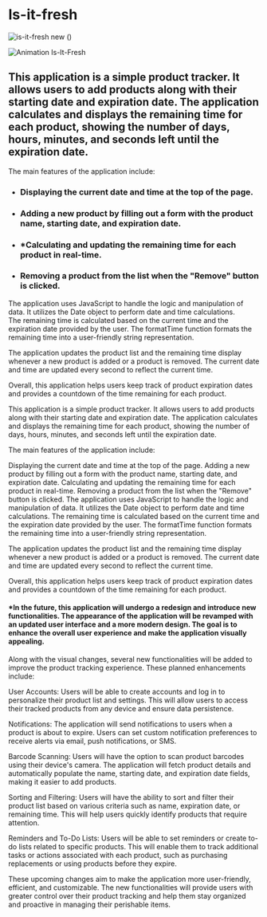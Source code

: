 # Is-it-fresh
![is-it-fresh new ()](https://github.com/PawelOwiesek/Is-it-fresh-/assets/121549413/b17be00a-fc1c-4cb8-bdd3-5184e02b4e6f)

![Animation Is-It-Fresh](https://github.com/PawelOwiesek/Is-it-fresh-/assets/121549413/60c8a904-9781-409d-a5f3-82180f0f6866)

## This application is a simple product tracker. It allows users to add products along with their starting date and expiration date. The application calculates and displays the remaining time for each product, showing the number of days, hours, minutes, and seconds left until the expiration date.

The main features of the application include:

- ### Displaying the current date and time at the top of the page.
- ### Adding a new product by filling out a form with the product name, starting date, and expiration date.
- ### *Calculating and updating the remaining time for each product in real-time.
- ### Removing a product from the list when the "Remove" button is clicked.
The application uses JavaScript to handle the logic and manipulation of data. It utilizes the Date object to perform date and time calculations.<br/> The remaining time is calculated based on the current time and the expiration date provided by the user. The formatTime function formats the remaining time into a user-friendly string representation.

The application updates the product list and the remaining time display whenever a new product is added or a product is removed. The current date and time are updated every second to reflect the current time.

Overall, this application helps users keep track of product expiration dates and provides a countdown of the time remaining for each product.


This application is a simple product tracker. It allows users to add products along with their starting date and expiration date. The application calculates and displays the remaining time for each product, showing the number of days, hours, minutes, and seconds left until the expiration date.

The main features of the application include:

Displaying the current date and time at the top of the page.
Adding a new product by filling out a form with the product name, starting date, and expiration date.
Calculating and updating the remaining time for each product in real-time.
Removing a product from the list when the "Remove" button is clicked.
The application uses JavaScript to handle the logic and manipulation of data. It utilizes the Date object to perform date and time calculations. The remaining time is calculated based on the current time and the expiration date provided by the user. The formatTime function formats the remaining time into a user-friendly string representation.

The application updates the product list and the remaining time display whenever a new product is added or a product is removed. The current date and time are updated every second to reflect the current time.

Overall, this application helps users keep track of product expiration dates and provides a countdown of the time remaining for each product.


#### *In the future, this application will undergo a redesign and introduce new functionalities. The appearance of the application will be revamped with an updated user interface and a more modern design. The goal is to enhance the overall user experience and make the application visually appealing.

Along with the visual changes, several new functionalities will be added to improve the product tracking experience. These planned enhancements include:

User Accounts: Users will be able to create accounts and log in to personalize their product list and settings. This will allow users to access their tracked products from any device and ensure data persistence.

Notifications: The application will send notifications to users when a product is about to expire. Users can set custom notification preferences to receive alerts via email, push notifications, or SMS.

Barcode Scanning: Users will have the option to scan product barcodes using their device's camera. The application will fetch product details and automatically populate the name, starting date, and expiration date fields, making it easier to add products.

Sorting and Filtering: Users will have the ability to sort and filter their product list based on various criteria such as name, expiration date, or remaining time. This will help users quickly identify products that require attention.

Reminders and To-Do Lists: Users will be able to set reminders or create to-do lists related to specific products. This will enable them to track additional tasks or actions associated with each product, such as purchasing replacements or using products before they expire.

These upcoming changes aim to make the application more user-friendly, efficient, and customizable. The new functionalities will provide users with greater control over their product tracking and help them stay organized and proactive in managing their perishable items.
